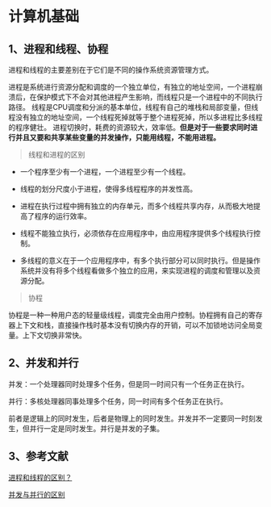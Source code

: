 # 计算机基础

## 1、进程和线程、协程

进程和线程的主要差别在于它们是不同的操作系统资源管理方式。

进程是系统进行资源分配和调度的一个独立单位，有独立的地址空间，一个进程崩溃后，在保护模式下不会对其他进程产生影响，而线程只是一个进程中的不同执行路径。
线程是CPU调度和分派的基本单位，线程有自己的堆栈和局部变量，但线程没有独立的地址空间，一个线程死掉就等于整个进程死掉，所以多进程比多线程的程序健壮。
进程切换时，耗费的资源较大，效率低。**但是对于一些要求同时进行并且又要和共享某些变量的并发操作，只能用线程，不能用进程。**

> 线程和进程的区别

- 一个程序至少有一个进程，一个进程至少有一个线程。

- 线程的划分尺度小于进程，使得多线程程序的并发性高。

- 进程在执行过程中拥有独立的内存单元，而多个线程共享内存，从而极大地提高了程序的运行效率。

- 线程不能独立执行，必须依存在应用程序中，由应用程序提供多个线程执行控制。

- 多线程的意义在于一个应用程序中，有多个执行部分可以同时执行。但是操作系统并没有将多个线程看做多个独立的应用，来实现进程的调度和管理以及资源分配。

> 协程

协程是一种一种用户态的轻量级线程，调度完全由用户控制。协程拥有自己的寄存器上下文和栈，直接操作栈时基本没有切换内存的开销，可以不加锁地访问全局变量。上下文切换非常快。

## 2、并发和并行

并发：一个处理器同时处理多个任务，但是同一时间只有一个任务正在执行。

并行：多核处理器同事处理多个任务，同一时间有多个任务正在执行。

前者是逻辑上的同时发生，后者是物理上的同时发生。并发并不一定要同一时刻发生，但并行一定是同时发生。并行是并发的子集。

## 3、参考文献

[进程和线程的区别？](https://blog.csdn.net/mxsgoden/article/details/8821936)

[并发与并行的区别](https://blog.csdn.net/yusiguyuan/article/details/21475901)

